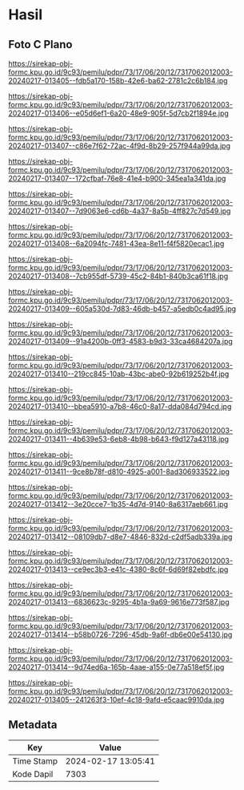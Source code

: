 # Hasil

## Foto C Plano

https://sirekap-obj-formc.kpu.go.id/9c93/pemilu/pdpr/73/17/06/20/12/7317062012003-20240217-013405--fdb5a170-158b-42e6-ba62-2781c2c6b184.jpg

https://sirekap-obj-formc.kpu.go.id/9c93/pemilu/pdpr/73/17/06/20/12/7317062012003-20240217-013406--e05d6ef1-6a20-48e9-905f-5d7cb2f1894e.jpg

https://sirekap-obj-formc.kpu.go.id/9c93/pemilu/pdpr/73/17/06/20/12/7317062012003-20240217-013407--c86e7f62-72ac-4f9d-8b29-257f944a99da.jpg

https://sirekap-obj-formc.kpu.go.id/9c93/pemilu/pdpr/73/17/06/20/12/7317062012003-20240217-013407--172cfbaf-76e8-41e4-b900-345ea1a341da.jpg

https://sirekap-obj-formc.kpu.go.id/9c93/pemilu/pdpr/73/17/06/20/12/7317062012003-20240217-013407--7d9063e6-cd6b-4a37-8a5b-4ff827c7d549.jpg

https://sirekap-obj-formc.kpu.go.id/9c93/pemilu/pdpr/73/17/06/20/12/7317062012003-20240217-013408--6a2094fc-7481-43ea-8e11-f4f5820ecac1.jpg

https://sirekap-obj-formc.kpu.go.id/9c93/pemilu/pdpr/73/17/06/20/12/7317062012003-20240217-013408--7cb955df-5739-45c2-84b1-840b3ca61f18.jpg

https://sirekap-obj-formc.kpu.go.id/9c93/pemilu/pdpr/73/17/06/20/12/7317062012003-20240217-013409--605a530d-7d83-46db-b457-a5edb0c4ad95.jpg

https://sirekap-obj-formc.kpu.go.id/9c93/pemilu/pdpr/73/17/06/20/12/7317062012003-20240217-013409--91a4200b-0ff3-4583-b9d3-33ca4684207a.jpg

https://sirekap-obj-formc.kpu.go.id/9c93/pemilu/pdpr/73/17/06/20/12/7317062012003-20240217-013410--219cc845-10ab-43bc-abe0-92b619252b4f.jpg

https://sirekap-obj-formc.kpu.go.id/9c93/pemilu/pdpr/73/17/06/20/12/7317062012003-20240217-013410--bbea5910-a7b8-46c0-8a17-dda084d794cd.jpg

https://sirekap-obj-formc.kpu.go.id/9c93/pemilu/pdpr/73/17/06/20/12/7317062012003-20240217-013411--4b639e53-6eb8-4b98-b643-f9d127a43118.jpg

https://sirekap-obj-formc.kpu.go.id/9c93/pemilu/pdpr/73/17/06/20/12/7317062012003-20240217-013411--9ce8b78f-d810-4925-a001-8ad306933522.jpg

https://sirekap-obj-formc.kpu.go.id/9c93/pemilu/pdpr/73/17/06/20/12/7317062012003-20240217-013412--3e20cce7-1b35-4d7d-9140-8a6317aeb661.jpg

https://sirekap-obj-formc.kpu.go.id/9c93/pemilu/pdpr/73/17/06/20/12/7317062012003-20240217-013412--08109db7-d8e7-4846-832d-c2df5adb339a.jpg

https://sirekap-obj-formc.kpu.go.id/9c93/pemilu/pdpr/73/17/06/20/12/7317062012003-20240217-013413--ce9ec3b3-e41c-4380-8c6f-6d69f82ebdfc.jpg

https://sirekap-obj-formc.kpu.go.id/9c93/pemilu/pdpr/73/17/06/20/12/7317062012003-20240217-013413--6836623c-9295-4b1a-9a69-9616e773f587.jpg

https://sirekap-obj-formc.kpu.go.id/9c93/pemilu/pdpr/73/17/06/20/12/7317062012003-20240217-013414--b58b0726-7296-45db-9a6f-db6e00e54130.jpg

https://sirekap-obj-formc.kpu.go.id/9c93/pemilu/pdpr/73/17/06/20/12/7317062012003-20240217-013414--9d74ed6a-165b-4aae-a155-0e77a518ef5f.jpg

https://sirekap-obj-formc.kpu.go.id/9c93/pemilu/pdpr/73/17/06/20/12/7317062012003-20240217-013405--241263f3-10ef-4c18-9afd-e5caac9910da.jpg


## Metadata

| Key        | Value               |
| ---------- | ------------------- |
| Time Stamp | 2024-02-17 13:05:41 |
| Kode Dapil | 7303                |



